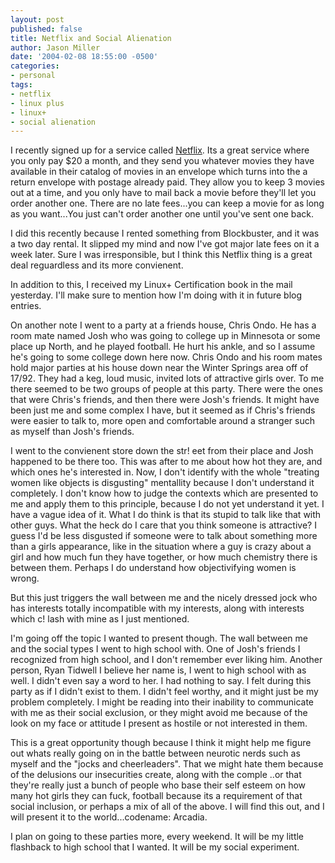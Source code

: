 ```yaml
---
layout: post
published: false
title: Netflix and Social Alienation
author: Jason Miller
date: '2004-02-08 18:55:00 -0500'
categories:
- personal
tags:
- netflix
- linux plus
- linux+
- social alienation
---
```


I recently signed up for a service called [Netflix](http://www.netflix.com/).
Its a great service where you only pay $20 a month, and they send you whatever
movies they have available in their catalog of movies in an envelope which turns
into the a return envelope with postage already paid. They allow you to keep 3
movies out at a time, and you only have to mail back a movie before they'll let
you order another one. There are no late fees...you can keep a movie for as long
as you want...You just can't order another one until you've sent one back.

I did this recently because I rented something from Blockbuster, and it was a
two day rental. It slipped my mind and now I've got major late fees on it a week
later. Sure I was irresponsible, but I think this Netflix thing is a great deal
reguardless and its more convienent.

In addition to this, I received my Linux+ Certification book in the mail
yesterday. I'll make sure to mention how I'm doing with it in future blog
entries.

On another note I went to a party at a friends house, Chris Ondo. He has a room
mate named Josh who was going to college up in Minnesota or some place up North,
and he played football. He hurt his ankle, and so I assume he's going to some
college down here now. Chris Ondo and his room mates hold major parties at his
house down near the Winter Springs area off of 17/92. They had a keg, loud
music, invited lots of attractive girls over. To me there seemed to be two
groups of people at this party. There were the ones that were Chris's friends,
and then there were Josh's friends. It might have been just me and some complex
I have, but it seemed as if Chris's friends were easier to talk to, more open
and comfortable around a stranger such as myself than Josh's friends.

I went to the convienent store down the str! eet from their place and Josh
happened to be there too. This was after to me about how hot they are, and which
ones he's interested in. Now, I don't identify with the whole "treating women
like objects is disgusting" mentallity because I don't understand it completely.
I don't know how to judge the contexts which are presented to me and apply them
to this principle, because I do not yet understand it yet. I have a vague idea
of it. What I do think is that its stupid to talk like that with other guys.
What the heck do I care that you think someone is attractive? I guess I'd be
less disgusted if someone were to talk about something more than a girls
appearance, like in the situation where a guy is crazy about a girl and how much
fun they have together, or how much chemistry there is between them. Perhaps I
do understand how objectivifying women is wrong.

But this just triggers the wall between me and the nicely dressed jock who has
interests totally incompatible with my interests, along with interests which c!
lash with mine as I just mentioned.

I'm going off the topic I wanted to present though. The wall between me and the
social types I went to high school with. One of Josh's friends I recognized from
high school, and I don't remember ever liking him. Another person, Ryan Tidwell
I believe her name is, I went to high school with as well. I didn't even say a
word to her. I had nothing to say. I felt during this party as if I didn't exist
to them. I didn't feel worthy, and it might just be my problem completely. I
might be reading into their inability to communicate with me as their social
exclusion, or they might avoid me because of the look on my face or attitude I
present as hostile or not interested in them.

This is a great opportunity though because I think it might help me figure out
whats really going on in the battle between neurotic nerds such as myself and
the "jocks and cheerleaders". That we might hate them because of the delusions
our insecurities create, along with the comple ..or that they're really just a
bunch of people who base their self esteem on how many hot girls they can fuck,
football because its a requirement of that social inclusion, or perhaps a mix of
all of the above. I will find this out, and I will present it to the
world...codename: Arcadia.

I plan on going to these parties more, every weekend. It will be my little
flashback to high school that I wanted. It will be my social experiment.
